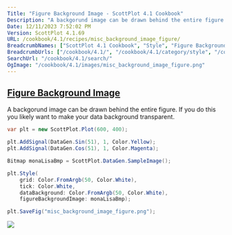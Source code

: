 ```yaml
---
Title: "Figure Background Image - ScottPlot 4.1 Cookbook"
Description: "A backgorund image can be drawn behind the entire figure. If you do this you likely want to make your data background transparent."
Date: 12/11/2023 7:52:02 PM
Version: ScottPlot 4.1.69
URL: /cookbook/4.1/recipes/misc_background_image_figure/
BreadcrumbNames: ["ScottPlot 4.1 Cookbook", "Style", "Figure Background Image"]
BreadcrumbUrls: ["/cookbook/4.1/", "/cookbook/4.1/category/style", "/cookbook/4.1/recipes/misc_background_image_figure/"]
SearchUrl: "/cookbook/4.1/search/"
OgImage: "/cookbook/4.1/images/misc_background_image_figure.png"
---
```


<h2><a href='/cookbook/4.1/recipes/misc_background_image_figure/'>Figure Background Image</a></h2>

A backgorund image can be drawn behind the entire figure. If you do this you likely want to make your data background transparent.

```cs
var plt = new ScottPlot.Plot(600, 400);

plt.AddSignal(DataGen.Sin(51), 1, Color.Yellow);
plt.AddSignal(DataGen.Cos(51), 1, Color.Magenta);

Bitmap monaLisaBmp = ScottPlot.DataGen.SampleImage();

plt.Style(
    grid: Color.FromArgb(50, Color.White),
    tick: Color.White,
    dataBackground: Color.FromArgb(50, Color.White),
    figureBackgroundImage: monaLisaBmp);

plt.SaveFig("misc_background_image_figure.png");
```

<img src='../../images/misc_background_image_figure.png' class='d-block mx-auto my-5' />


